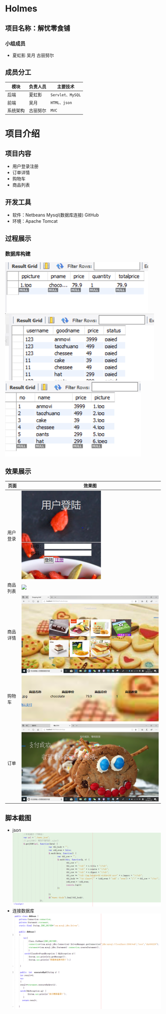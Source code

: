 # Holmes
## 项目名称：解忧零食铺
### 小组成员
* 夏虹影 吴月 古丽努尔
## 成员分工
|**模块**|**负责人员**|**主要技术**|
| ---|---|---
|后端|夏虹影|`Servlet、MySQL`
|前端|吴月|`HTML、json`
|系统架构|古丽努尔|`MVC`
# 项目介绍
## 项目内容
* 用户登录注册 
* 订单详情
* 购物车
* 商品列表
## 开发工具
* 软件：Netbeans Mysql(数据库连接) GitHub 
* 环境：Apache Tomcat 
## 过程展示
### 数据库构建
![](https://github.com/Xiaxiaxiah/Holmes/blob/master/screenshots/sql1.png)
![](https://github.com/Xiaxiaxiah/Holmes/blob/master/screenshots/sql2.png)
![](https://github.com/Xiaxiaxiah/Holmes/blob/master/screenshots/sql3.png)
## 效果展示
|**页面**|**效果图**|
|---|---
|用户登录|![](https://github.com/Xiaxiaxiah/Holmes/blob/master/screenshots/login.png)
|商品列表|![](https://github.com/Xiaxixiah/Holmes/blob/master/screenshots/goods.png)
|商品详情|![](https://github.com/Xiaxiaxiah/Holmes/blob/master/screenshots/goods2.png)
|购物车|![](https://github.com/Xiaxiaxiah/Holmes/blob/master/screenshots/car.png)
|订单|![](https://github.com/Xiaxiaxiah/Holmes/blob/master/screenshots/payoff.png)
## 脚本截图
* json
![](https://github.com/Xiaxiaxiah/Holmes/blob/master/script/脚本2.PNG)
* 连接数据库
![](https://github.com/Xiaxiaxiah/Holmes/blob/master/script/脚本截图.PNG)
